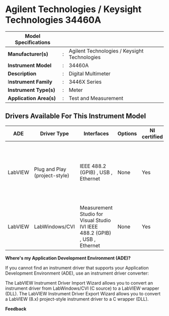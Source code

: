 # Agilent Technologies / Keysight Technologies 34460A

| Model Specifications    |     |                                              |
| ----------------------- | --- | -------------------------------------------- |
| **Manufacturer(s)**     | :   | Agilent Technologies / Keysight Technologies |
| **Instrument Model**    | :   | 34460A                                       |
| **Description**         | :   | Digital Multimeter                           |
| I**nstrument Family**   | :   | 3446X Series                                 |
| **Instrument Type(s)**  | :   | Meter                                        |
| **Application Area(s)** | :   | Test and Measurement                         |

## Drivers Available For This Instrument Model

| ADE     | Driver Type                   | Interfaces                                                                  | Options | NI certified | Rating | Driver Page       |
| ------- | ----------------------------- | --------------------------------------------------------------------------- | ------- | ------------ | ------ | ----------------- |
| LabVIEW | Plug and Play (project-style) | IEEE 488.2 (GPIB) , USB , Ethernet                                          | None    | Yes          | 3.43   |<ul><li>[LabVIEW 2013](https://github.com/abahetik/Keysight-Technologies-ag3446x-Meter/archive/refs/tags/LabVIEW-v.2013.zip)</li><li>LabVIEW 2018</li><li>LabVIEW 2019</li><li>LabVIEW 2020</li></ul> |
| LabVIEW | LabWindows/CVI                | Measurement Studio for Visual Studio	IVI	IEEE 488.2 (GPIB) , USB , Ethernet | None    | Yes          | 4.43   | Go To Driver Page |

**Where's my Application Development Environment (ADE)?**

If you cannot find an instrument driver that supports your Application Development Environment (ADE), use an instrument driver converter:

The LabVIEW Instrument Driver Import Wizard allows you to convert an instrument driver from LabWindows/CVI (C source) to a LabVIEW wrapper (DLL).
The LabVIEW Instrument Driver Export Wizard allows you to convert a LabVIEW (8.x) project-style instrument driver to a C wrapper (DLL).

**Feedback**